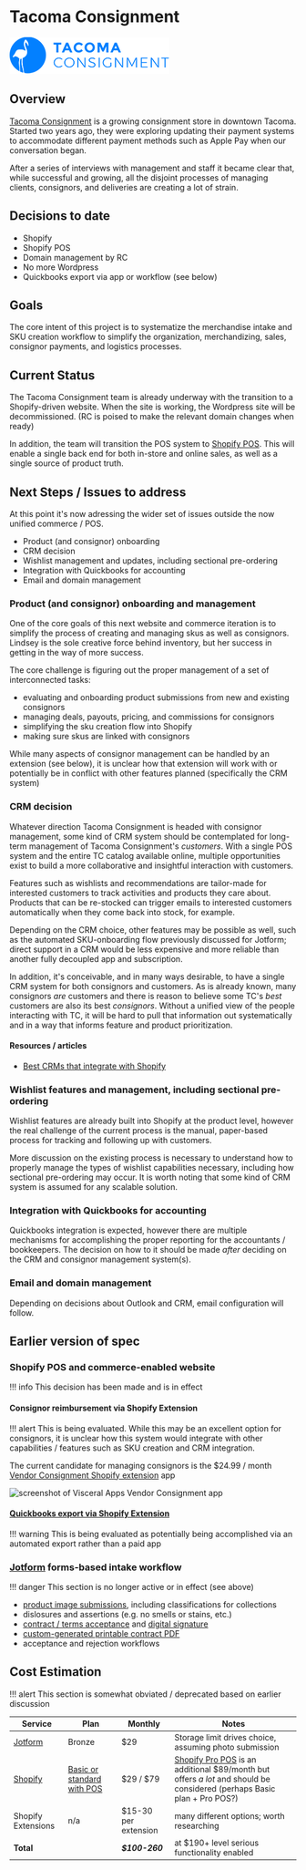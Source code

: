 # Tacoma Consignment

![Tacoma Consignnment logo](assets/images/tacoma_consignment_logo.png)
## Overview

[Tacoma Consignment](https://tacomaconsignment.com/) is a growing consignment store in downtown Tacoma. Started two years ago, they were exploring updating their payment systems to accommodate different payment methods such as Apple Pay when our conversation began.

After a series of interviews with management and staff it became clear that, while successful and growing, all the disjoint processes of managing clients, consignors, and deliveries are creating a lot of strain.

## Decisions to date 

* Shopify
* Shopify POS
* Domain management by RC
* No more Wordpress
* Quickbooks export via app or workflow (see below)

## Goals

The core intent of this project is to systematize the merchandise intake and SKU creation workflow to simplify the organization, merchandizing, sales, consignor payments, and logistics processes.

## Current Status

The Tacoma Consignment team is already underway with the transition to a Shopify-driven website. When the site is working, the Wordpress site will be decommissioned. (RC is poised to make the relevant domain changes when ready) 

In addition, the team will transition the POS system to [Shopify POS](https://www.shopify.com/pos/features). This will enable a single back end for both in-store and online sales, as well as a single source of product truth.

## Next Steps / Issues to address

At this point it's now adressing the wider set of issues outside the now unified commerce / POS.

* Product (and consignor) onboarding
* CRM decision
* Wishlist management and updates, including sectional pre-ordering
* Integration with Quickbooks for accounting
* Email and domain management

### Product (and consignor) onboarding and management

One of the core goals of this next website and commerce iteration is to simplify the process of creating and managing skus as well as consignors. Lindsey is the sole creative force behind inventory, but her success in getting in the way of more success.

The core challenge is figuring out the proper management of a set of interconnected tasks:

* evaluating and onboarding product submissions from new and existing consignors
* managing deals, payouts, pricing, and commissions for consignors
* simplifying the sku creation flow into Shopify
* making sure skus are linked with consignors

While many aspects of consignor management can be handled by an extension (see below), it is unclear how that extension will work with or potentially be in conflict with other features planned (specifically the CRM system)

### CRM decision

Whatever direction Tacoma Consignment is headed with consignor management, some kind of CRM system should be contemplated for long-term management of Tacoma Consignment's *customers*. With a single POS system and the entire TC catalog available online, multiple opportunities exist to build a more collaborative and insightful interaction with customers.

Features such as wishlists and recommendations are tailor-made for interested customers to track activities and products they care about.  Products that can be re-stocked can trigger emails to interested customers automatically when they come back into stock, for example.

Depending on the CRM choice, other features may be possible as well, such as the automated SKU-onboarding flow previously discussed for Jotform; direct support in a CRM would be less expensive and more reliable than another fully decoupled app and subscription.

In addition, it's conceivable, and in many ways desirable, to have a single CRM system for both consignors and customers. As is already known, many consignors *are* customers and there is reason to believe some TC's *best* customers are also its best *consignors*. Without a unified view of the people interacting with TC, it will be hard to pull that information out systematically and in a way that informs feature and product prioritization.

#### Resources / articles

* [Best CRMs that integrate with Shopify](https://ecommerce-platforms.com/ecommerce-selling-advice/the-best-crms-that-integrate-with-shopify-a-comparison)

### Wishlist features and management, including sectional pre-ordering

Wishlist features are already built into Shopify at the product level, however the real challenge of the current process is the manual, paper-based process for tracking and following up with customers.

More discussion on the existing process is necessary to understand how to properly manage the types of wishlist capabilities necessary, including how sectional pre-ordering may occur. It is worth noting that some kind of CRM system is assumed for any scalable solution.
### Integration with Quickbooks for accounting

Quickbooks integration is expected, however there are multiple mechanisms for accomplishing the proper reporting for the accountants / bookkeepers.  The decision on how to it should be made *after* deciding on the CRM and consignor management system(s).

### Email and domain management

Depending on decisions about Outlook and CRM, email configuration will follow.

## Earlier version of spec

### Shopify POS and commerce-enabled website

!!! info
    This decision has been made and is in effect


#### Consignor reimbursement via Shopify Extension

!!! alert
    This is being evaluated. While this may be an excellent option for consignors, it is unclear how this system would integrate with other capabilities / features such as SKU creation and CRM integration. 

The current candidate for managing consignors is the $24.99 / month [Vendor Consignment Shopify extension](https://apps.shopify.com/vendor-consignment) app


![screenshot of Visceral Apps Vendor Consignment app](https://cdn.shopify.com/app-store/listing_images/403324901671043924b52ffa719a59ad/desktop_screenshot/CNyn7bP0lu8CEAE=.jpg)


#### [Quickbooks export via Shopify Extension](https://apps.shopify.com/search?q=quickbooks)

!!! warning
    This is being evaluated as potentially being accomplished via an automated export rather than a paid app


### [Jotform](https://jotform.com) forms-based intake workflow

!!! danger
    This section is no longer active or in effect (see above)

  * [product image submissions](https://www.jotform.com/widgets/category/photo), including classifications for collections
  * dislosures and assertions (e.g. no smells or stains, etc.)
  * [contract / terms acceptance](https://www.jotform.com/form-templates/category/consent-forms) and [digital signature](https://www.jotform.com/pdf-templates/search?q=digital+signature)   
  * [custom-generated printable contract PDF](https://www.jotform.com/pdf-templates/new-pdf)
  * acceptance and rejection workflows

## Cost Estimation

!!! alert
    This section is somewhat obviated / deprecated based on earlier discussion

| Service | Plan | Monthly  |  Notes |
| ---- | ---- | --- | ---- | 
| [Jotform](https://www.jotform.com/) | Bronze | $29 | Storage limit drives choice, assuming photo submission |
| [Shopify](https://shopify.com) | [Basic or standard](https://www.shopify.com/payments) [with POS](https://www.shopify.com/pos/features) | $29 / $79 | [Shopify Pro POS](https://www.shopify.com/pos/features) is an additional $89/month but offers *a lot* and should be considered (perhaps Basic plan + Pro POS?) |  
| Shopify Extensions | n/a | $15-30 per extension | many different options; worth researching | 
| **Total** |  | ***$100-260*** | at $190+ level serious functionality enabled |

